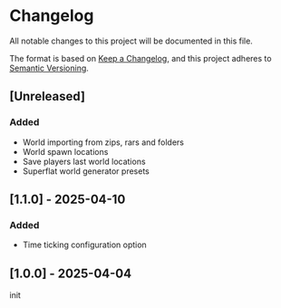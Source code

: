 # Changelog
All notable changes to this project will be documented in this file.

The format is based on [Keep a Changelog](https://keepachangelog.com/en/1.0.0/),
and this project adheres to [Semantic Versioning](https://semver.org/spec/v2.0.0.html).

## [Unreleased]
### Added
- World importing from zips, rars and folders
- World spawn locations
- Save players last world locations
- Superflat world generator presets

## [1.1.0] - 2025-04-10
### Added
- Time ticking configuration option

## [1.0.0] - 2025-04-04
init